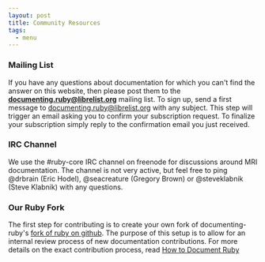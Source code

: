 ```yaml
---
layout: post
title: Community Resources
tags:
  - menu
---
```


### Mailing List

If you have any questions about documentation for which you can't find the answer on this website, then please post them to the **documenting.ruby@librelist.org** mailing list. To sign up, send a first message to documenting.ruby@librelist.org with any subject. This step will trigger an email asking you to confirm your subscription request. To finalize your subscription simply reply to the confirmation email you just received.

### IRC Channel

We use the #ruby-core IRC channel on freenode for discussions around MRI documentation. The channel is not very active, but feel free to ping @drbrain (Eric Hodel), @seacreature (Gregory Brown) or @steveklabnik (Steve Klabnik) with any questions.


### Our Ruby Fork

The first step for contributing is to create your own fork of documenting-ruby's [fork of ruby on github](https://github.com/documenting-ruby/ruby). The purpose of this setup is to allow for an internal review process of new documentation contributions. For more details on the exact contribution process, read [How to Document Ruby](/step-by-step-guide.html)

